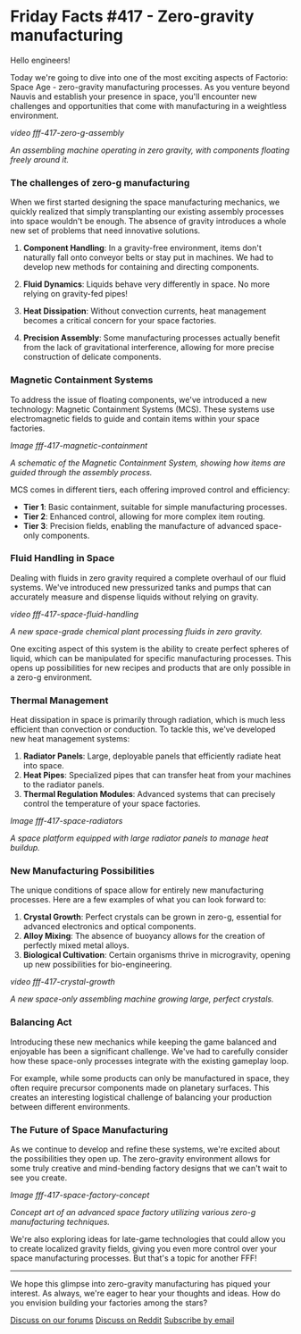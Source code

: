 <!-- Command for generating this post: python create_new_blogpost.py --blogpost_number 417 --prev_blogpost_as_examples 373 381 411 --bullet_points "Zero-gravity manufacturing processes" -->

# Friday Facts #417 - Zero-gravity manufacturing

Hello engineers!

Today we're going to dive into one of the most exciting aspects of Factorio: Space Age - zero-gravity manufacturing processes. As you venture beyond Nauvis and establish your presence in space, you'll encounter new challenges and opportunities that come with manufacturing in a weightless environment.

*video fff-417-zero-g-assembly* 

_An assembling machine operating in zero gravity, with components floating freely around it._

### The challenges of zero-g manufacturing

When we first started designing the space manufacturing mechanics, we quickly realized that simply transplanting our existing assembly processes into space wouldn't be enough. The absence of gravity introduces a whole new set of problems that need innovative solutions.

1. **Component Handling**: In a gravity-free environment, items don't naturally fall onto conveyor belts or stay put in machines. We had to develop new methods for containing and directing components.

2. **Fluid Dynamics**: Liquids behave very differently in space. No more relying on gravity-fed pipes!

3. **Heat Dissipation**: Without convection currents, heat management becomes a critical concern for your space factories.

4. **Precision Assembly**: Some manufacturing processes actually benefit from the lack of gravitational interference, allowing for more precise construction of delicate components.

### Magnetic Containment Systems

To address the issue of floating components, we've introduced a new technology: Magnetic Containment Systems (MCS). These systems use electromagnetic fields to guide and contain items within your space factories.

*Image fff-417-magnetic-containment* 

_A schematic of the Magnetic Containment System, showing how items are guided through the assembly process._

MCS comes in different tiers, each offering improved control and efficiency:

- **Tier 1**: Basic containment, suitable for simple manufacturing processes.
- **Tier 2**: Enhanced control, allowing for more complex item routing.
- **Tier 3**: Precision fields, enabling the manufacture of advanced space-only components.

### Fluid Handling in Space

Dealing with fluids in zero gravity required a complete overhaul of our fluid systems. We've introduced new pressurized tanks and pumps that can accurately measure and dispense liquids without relying on gravity.

*video fff-417-space-fluid-handling* 

_A new space-grade chemical plant processing fluids in zero gravity._

One exciting aspect of this system is the ability to create perfect spheres of liquid, which can be manipulated for specific manufacturing processes. This opens up possibilities for new recipes and products that are only possible in a zero-g environment.

### Thermal Management

Heat dissipation in space is primarily through radiation, which is much less efficient than convection or conduction. To tackle this, we've developed new heat management systems:

1. **Radiator Panels**: Large, deployable panels that efficiently radiate heat into space.
2. **Heat Pipes**: Specialized pipes that can transfer heat from your machines to the radiator panels.
3. **Thermal Regulation Modules**: Advanced systems that can precisely control the temperature of your space factories.

*Image fff-417-space-radiators* 

_A space platform equipped with large radiator panels to manage heat buildup._

### New Manufacturing Possibilities

The unique conditions of space allow for entirely new manufacturing processes. Here are a few examples of what you can look forward to:

1. **Crystal Growth**: Perfect crystals can be grown in zero-g, essential for advanced electronics and optical components.
2. **Alloy Mixing**: The absence of buoyancy allows for the creation of perfectly mixed metal alloys.
3. **Biological Cultivation**: Certain organisms thrive in microgravity, opening up new possibilities for bio-engineering.

*video fff-417-crystal-growth* 

_A new space-only assembling machine growing large, perfect crystals._

### Balancing Act

Introducing these new mechanics while keeping the game balanced and enjoyable has been a significant challenge. We've had to carefully consider how these space-only processes integrate with the existing gameplay loop.

For example, while some products can only be manufactured in space, they often require precursor components made on planetary surfaces. This creates an interesting logistical challenge of balancing your production between different environments.

### The Future of Space Manufacturing

As we continue to develop and refine these systems, we're excited about the possibilities they open up. The zero-gravity environment allows for some truly creative and mind-bending factory designs that we can't wait to see you create.

*Image fff-417-space-factory-concept* 

_Concept art of an advanced space factory utilizing various zero-g manufacturing techniques._

We're also exploring ideas for late-game technologies that could allow you to create localized gravity fields, giving you even more control over your space manufacturing processes. But that's a topic for another FFF!

* * *

We hope this glimpse into zero-gravity manufacturing has piqued your interest. As always, we're eager to hear your thoughts and ideas. How do you envision building your factories among the stars?

[Discuss on our forums](https://forums.factorio.com/114518) [Discuss on Reddit](https://www.reddit.com/r/factorio/comments/1example_zero_gravity_manufacturing/)
[ Subscribe by email ](https://newsletter.factorio.com/subscription/Km9uSnxm9)